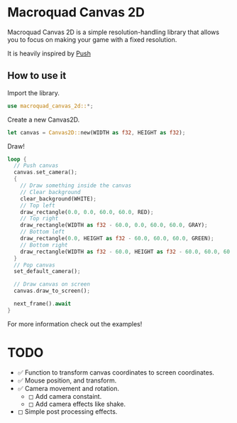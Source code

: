 # Macroquad Canvas 2D

Macroquad Canvas 2D is a simple resolution-handling library that allows you to focus on making your game with a fixed resolution.

It is heavily inspired by [Push](https://github.com/Ulydev/push)

## How to use it

Import the library.

```rust
use macroquad_canvas_2d::*;
```

Create a new Canvas2D.

```rust
let canvas = Canvas2D::new(WIDTH as f32, HEIGHT as f32);
```

Draw!

```rust
loop {
  // Push canvas
  canvas.set_camera();
  {
    // Draw something inside the canvas
    // Clear background
    clear_background(WHITE);
    // Top left
    draw_rectangle(0.0, 0.0, 60.0, 60.0, RED);
    // Top right
    draw_rectangle(WIDTH as f32 - 60.0, 0.0, 60.0, 60.0, GRAY);
    // Bottom left
    draw_rectangle(0.0, HEIGHT as f32 - 60.0, 60.0, 60.0, GREEN);
    // Bottom right
    draw_rectangle(WIDTH as f32 - 60.0, HEIGHT as f32 - 60.0, 60.0, 60.0, BLUE);
  }
  // Pop canvas
  set_default_camera();

  // Draw canvas on screen
  canvas.draw_to_screen();

  next_frame().await
}

```

For more information check out the examples!

# TODO

- ✅ Function to transform canvas coordinates to screen coordinates.
- ✅ Mouse position, and transform.
- ✅ Camera movement and rotation.
  - ◻ Add camera constaint.
  - ◻ Add camera effects like shake.
- ◻ Simple post processing effects.
